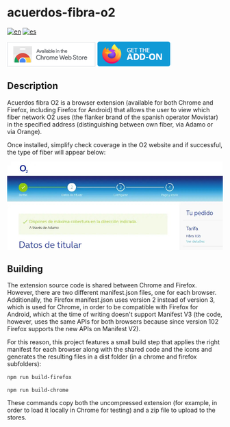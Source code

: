 # acuerdos-fibra-o2

[![en](https://img.shields.io/badge/lang-en-red.svg)](https://github.com/fercarcedo/acuerdos-fibra-o2/blob/main/README.md)
[![es](https://img.shields.io/badge/lang-es-yellow.svg)](https://github.com/fercarcedo/acuerdos-fibra-o2/blob/main/README.es.md)

[![Enlace a Chrome web store](images/badges/chromebadge.png)](https://chromewebstore.google.com/detail/acuerdos-fibra-o2/aacfgcicjaofeigkndomcdefggpigjkg)
[![Enlace a Firefox addons](images/badges/firefoxbadge.png)](https://addons.mozilla.org/es/firefox/addon/acuerdos-fibra-o2/)

## Description

Acuerdos fibra O2 is a browser extension (available for both Chrome and Firefox, including Firefox for Android) that allows the user to view which fiber network O2 uses (the flanker brand of the spanish operator Movistar) in the specified address (distinguishing between own fiber, via Adamo or via Orange).

Once installed, simplify check coverage in the O2 website and if successful, the type of fiber will appear below:

![Screenshot showing coverage via Adamo](images/screenshots/extensionscreenshot.jpg)

## Building

The extension source code is shared between Chrome and Firefox. However, there are two different manifest.json files, one for each browser. Additionally, the Firefox manifest.json uses version 2 instead of version 3, which is used for Chrome, in order to be compatible with Firefox for Android, which at the time of writing doesn't support Manifest V3 (the code, however, uses the same APIs for both browsers because since version 102 Firefox supports the new APIs on Manifest V2).

For this reason, this project features a small build step that applies the right manifest for each browser along with the shared code and the icons and generates the resulting files in a dist folder (in a chrome and firefox subfolders):

```
npm run build-firefox
```

```
npm run build-chrome
```

These commands copy both the uncompressed extension (for example, in order to load it locally in Chrome for testing) and a zip file to upload to the stores.